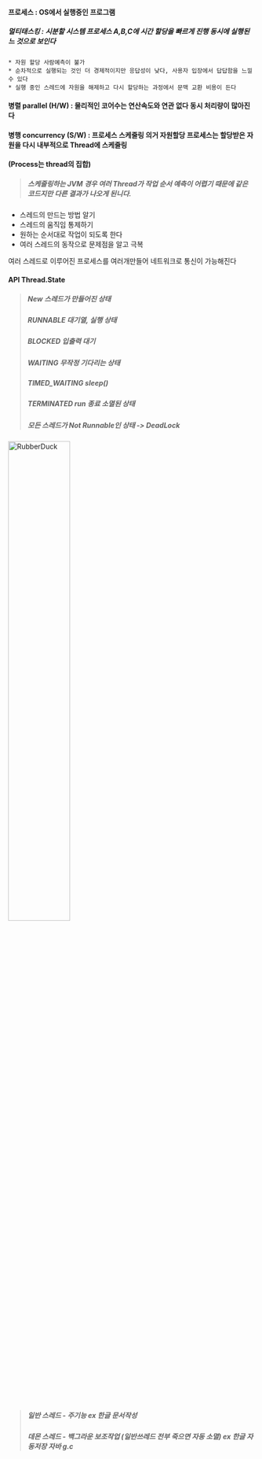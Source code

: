 
#### 프로세스 : OS에서 실행중인 프로그램
##### 멀티태스킹 : 시분할 시스템 프로세스  A,B,C에 시간 할당을 빠르게 진행 동시에 실행된느 것으로 보인다
    * 자원 할당 사람예측이 불가  
    * 순차적으로 실행되는 것인 더 경제적이지만 응답성이 낮다, 사용자 입장에서 답답함을 느낄 수 있다  
    * 실행 중인 스레드에 자원을 해제하고 다시 할당하는 과정에서 문맥 교환 비용이 든다
#### 병렬 parallel (H/W) : 물리적인 코어수는 연산속도와 연관 없다 동시 처리량이 많아진다
#### 병행 concurrency (S/W) : 프로세스 스케줄링 의거 자원할당 프로세스는 할당받은 자원을 다시 내부적으로 **Thread**에 스케줄링
#### (Process는 thread의 집합)
> ##### 스케줄링하는 JVM 경우 여러 Thread가 작업 순서 예측이 어렵기 때문에 같은 코드지만 다른 결과가 나오게 된니다.

* 스레드의 만드는 방법 알기
* 스레드의 움직임 통제하기
* 원하는 순서대로 작업이 되도록 한다
* 여러 스레드의 동작으로 문제점을 알고 극복

여러 스레드로 이루어진 프로세스를 여러개만들어 네트워크로 통신이 가능해진다
#### API Thread.State
> ##### New 스레드가 만들어진 상태  
> ##### RUNNABLE 대기열, 실행 상태  
> ##### BLOCKED 입출력 대기  
> ##### WAITING 무작정 기다리는 상태  
> ##### TIMED_WAITING sleep()  
> ##### TERMINATED run 종료 소멸된 상태
> ##### 모든 스레드가 Not Runnable인 상태 -> DeadLock
<img src="https://postfiles.pstatic.net/MjAyMjA2MjJfMTAy/MDAxNjU1ODc2Mzk4NjE4.h67yYN8ylVz9XU8jw7St4MWcliW3XxDmBE44q5nHE5Qg.Cp2ucTRS35z7xS6MjsDRECE94_Crg2m1sdth9gMO05Yg.PNG.forget980/image.png?type=w580" width="50%" height="50%" title="px(픽셀) 크기 설정" alt="RubberDuck"></img>
> ##### **일반 스레드** - 주기능 ex 한글 문서작성  
> ##### **데몬 스레드** - 백그라운 보조작업 (일반쓰레드 전부 죽으면 자동 소멸) ex 한글 자동저장 자바 g.c
